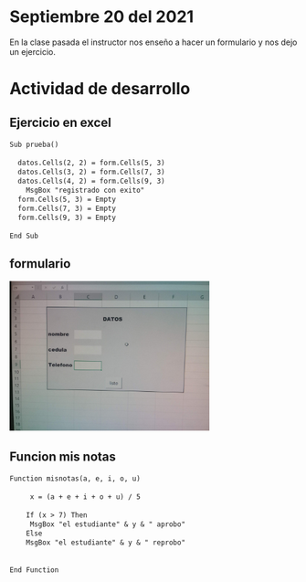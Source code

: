 # Septiembre 20 del 2021

En la clase pasada el instructor nos enseño a hacer un formulario y nos dejo
un ejercicio.

# Actividad de desarrollo

## Ejercicio en excel

```
Sub prueba()

  datos.Cells(2, 2) = form.Cells(5, 3)
  datos.Cells(3, 2) = form.Cells(7, 3)
  datos.Cells(4, 2) = form.Cells(9, 3)
    MsgBox "registrado con exito"
  form.Cells(5, 3) = Empty
  form.Cells(7, 3) = Empty
  form.Cells(9, 3) = Empty

End Sub
```

## formulario

<img src ="img-ejercicio-4/diagrama-de-flujo-4.jpg" width ="350">

## Funcion mis notas

```
Function misnotas(a, e, i, o, u)

     x = (a + e + i + o + u) / 5

    If (x > 7) Then
     MsgBox "el estudiante" & y & " aprobo"
    Else
    MsgBox "el estudiante" & y & " reprobo"


End Function
```
